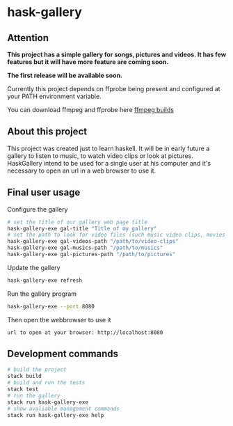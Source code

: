 # hask-gallery

## Attention

**This project has a simple gallery for songs, pictures and videos. It has few features but it will have more feature are coming soon.**

**The first release will be available soon.**

Currently this project depends on ffprobe being present and configured at your PATH environment variable.

You can download ffmpeg and ffprobe here [ffmpeg builds](https://ffmpeg.zeranoe.com/builds/)

## About this project

This project was created just to learn haskell. It will be in early future a gallery to listen to music, to watch video clips or look at pictures.
HaskGallery intend to be used for a single user at his computer and it's necessary to open an url in a web browser to use it.

## Final user usage

Configure the gallery
```bash
# set the title of our gallery web page title
hask-gallery-exe gal-title "Title of my gallery"
# set the path to look for video files (such music video clips, movies and etc)
hask-gallery-exe gal-videos-path "/path/to/video-clips"
hask-gallery-exe gal-musics-path "/path/to/musics"
hask-gallery-exe gal-pictures-path "/path/to/pictures"
```

Update the gallery
```bash
hask-gallery-exe refresh
```

Run the gallery program
```bash
hask-gallery-exe --port 8080
```

Then open the webbrowser to use it
```text
url to open at your browser: http://localhost:8080
```


## Development commands

```bash
# build the project
stack build
# build and run the tests
stack test
# run the gallery
stack run hask-gallery-exe
# show avaliable management commands
stack run hask-gallery-exe help
```
